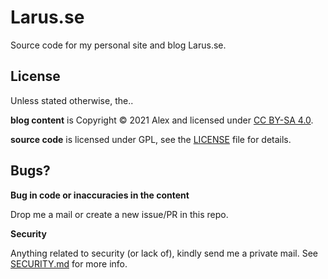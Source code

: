 
# Larus.se

Source code for my personal site and blog Larus.se.

## License

Unless stated otherwise, the..

**blog content** is Copyright © 2021 Alex and licensed under [CC BY-SA 4.0](http://creativecommons.org/licenses/by-sa/4.0/).

**source code** is licensed under GPL, see the [LICENSE](LICENSE) file for details.

## Bugs?

**Bug in code or inaccuracies in the content**

Drop me a mail or create a new issue/PR in this repo.

**Security**

Anything related to security (or lack of), kindly send me a private mail. See [SECURITY.md](SECURITY.md) for more info.
